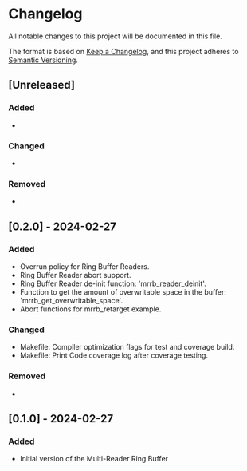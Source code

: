 # Changelog

All notable changes to this project will be documented in this file.

The format is based on [Keep a Changelog](https://keepachangelog.com/en/1.1.0/),
and this project adheres to [Semantic Versioning](https://semver.org/spec/v2.0.0.html).

## [Unreleased]

### Added

-

### Changed

-

### Removed

-

## [0.2.0] - 2024-02-27

### Added

- Overrun policy for Ring Buffer Readers.
- Ring Buffer Reader abort support.
- Ring Buffer Reader de-init function: 'mrrb_reader_deinit'.
- Function to get the amount of overwritable space in the buffer: 'mrrb_get_overwritable_space'.
- Abort functions for mrrb_retarget example.

### Changed

- Makefile: Compiler optimization flags for test and coverage build.
- Makefile: Print Code coverage log after coverage testing.

### Removed

-

## [0.1.0] - 2024-02-27

### Added

- Initial version of the Multi-Reader Ring Buffer